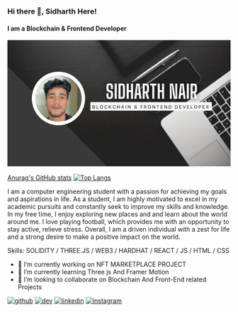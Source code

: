 ### Hi there 👋, Sidharth Here!
#### I am a Blockchain & Frontend Developer

![I am Blockchain And Frontend Developer](https://github.com/Galact07/Galact07/blob/main/banner.png)


[Anurag's GitHub stats](https://github-readme-stats.vercel.app/api?username=galact07)
[![Top Langs](https://github-readme-stats.vercel.app/api/top-langs/?username=galact07&layout=compact)](https://github.com/anuraghazra/github-readme-stats)

I am a computer engineering student with a passion for achieving my goals and aspirations in life. As a student, I am highly motivated to excel in my academic pursuits and constantly seek to improve my skills and knowledge. In my free time, I enjoy exploring new places and and learn about the world around me. I love playing football, which provides me with an opportunity to stay active, relieve stress. Overall, I am a driven individual with a zest for life and a strong desire to make a positive impact on the world.

Skills: SOLIDITY / THREE.JS / WEB3 / HARDHAT / REACT / JS / HTML / CSS

- 🔭 I’m currently working on NFT MARKETPLACE PROJECT 
- 🌱 I’m currently learning Three js And Framer Motion 
- 👯 I’m looking to collaborate on Blockchain And Front-End related Projects 


[<img src='https://cdn.jsdelivr.net/npm/simple-icons@3.0.1/icons/github.svg' alt='github' height='40'>](https://github.com/https://github.com/Galact07)  [<img src='https://cdn.jsdelivr.net/npm/simple-icons@3.0.1/icons/dev-dot-to.svg' alt='dev' height='40'>](https://dev.to/galact07)  [<img src='https://cdn.jsdelivr.net/npm/simple-icons@3.0.1/icons/linkedin.svg' alt='linkedin' height='40'>](https://www.linkedin.com/in/https://www.linkedin.com/in/sidharth-nair-2056a01bb//)  [<img src='https://cdn.jsdelivr.net/npm/simple-icons@3.0.1/icons/instagram.svg' alt='instagram' height='40'>](https://www.instagram.com/https://www.instagram.com/sidnair07//)  



